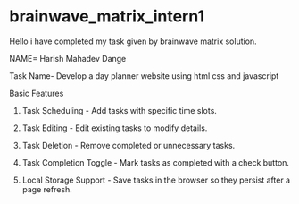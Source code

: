 # brainwave_matrix_intern1

Hello i have completed my task given by brainwave matrix solution.

NAME= Harish Mahadev Dange

Task Name- Develop a day planner website using html css and javascript

Basic Features

1. Task Scheduling - Add tasks with specific time slots.

2. Task Editing - Edit existing tasks to modify details.

3. Task Deletion - Remove completed or unnecessary tasks.

4. Task Completion Toggle - Mark tasks as completed with a check button.

5. Local Storage Support - Save tasks in the browser so they persist after a page refresh.
